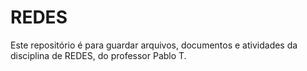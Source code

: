 # REDES
Este repositório é para guardar arquivos, documentos e atividades da disciplina de REDES, do professor Pablo T.
